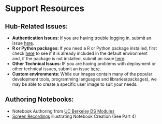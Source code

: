 # Support Resources

## Hub-Related Issues:
  - **Authentication Issues:** If you are having trouble logging in, submit an issue [here](https://github.com/cal-icor/cal-icor-hubs/issues/new?template=BLANK_ISSUE).
  - **R or Python packages:** If you need a R or Python package installed, first check [here](user_environments.md) to see if it is already included in the default environment and, if the package is not installed, submit an issue [here](https://github.com/cal-icor/base-user-image/issues).
  - **Other Technical Issues:** IF you are having problems with deployment or other technical issues, submit an issue [here](https://github.com/cal-icor/cal-icor-hubs/issues/new/choose).
  - **Custom environments:** While our images contain many of the popular development tools, programming languages and libraries(packages), we may be able to create a specific user image to suit your needs.
  
## Authoring Notebooks:  
  - Notebook Authoring from [UC Berkeley DS Modules](https://ds-modules.github.io/curriculum-guide/technology/pedagogy-and-technology/notebook-zero.html)
  - [Screen Recordings](https://www.data8.org/zero-to-data-8/authoring/authoring_screen_recordings.html) illustrating Notebook Creation (See Part 4)
